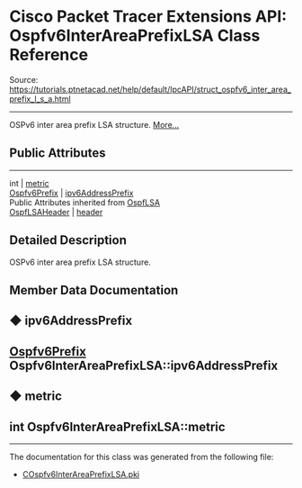 # Cisco Packet Tracer Extensions API: Ospfv6InterAreaPrefixLSA Class Reference

Source: https://tutorials.ptnetacad.net/help/default/IpcAPI/struct_ospfv6_inter_area_prefix_l_s_a.html

---

OSPv6 inter area prefix LSA structure. [More...](struct_ospfv6_inter_area_prefix_l_s_a.html#details)

##  Public Attributes  
  
---  
int | [metric](struct_ospfv6_inter_area_prefix_l_s_a.html#a17b8643792c7c443ef81e901c210201d)  
[Ospfv6Prefix](struct_ospfv6_prefix.html) | [ipv6AddressPrefix](struct_ospfv6_inter_area_prefix_l_s_a.html#a5a18a9286b80fdd8dd5241d5170ac4cb)  
Public Attributes inherited from [OspfLSA](struct_ospf_l_s_a.html)  
[OspfLSAHeader](struct_ospf_l_s_a_header.html) | [header](struct_ospf_l_s_a.html#ad9366b573d1cbfc17e6452f83eb69ed5)  
  
## Detailed Description

OSPv6 inter area prefix LSA structure. 

## Member Data Documentation

## ◆ ipv6AddressPrefix

[Ospfv6Prefix](struct_ospfv6_prefix.html) Ospfv6InterAreaPrefixLSA::ipv6AddressPrefix  
---  
  
## ◆ metric

int Ospfv6InterAreaPrefixLSA::metric  
---  
  
* * *

The documentation for this class was generated from the following file:

  * [COspfv6InterAreaPrefixLSA.pki](_c_ospfv6_inter_area_prefix_l_s_a_8pki.html)


